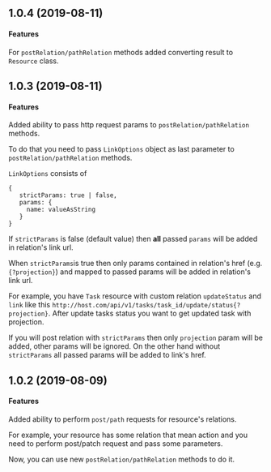 ## 1.0.4 (2019-08-11)

#### Features
For `postRelation/pathRelation` methods added converting result to `Resource` class.

## 1.0.3 (2019-08-11)

#### Features

Added ability to pass http request params to `postRelation/pathRelation` methods.

To do that you need to pass `LinkOptions` object as last parameter to `postRelation/pathRelation` methods.

`LinkOptions` consists of

````
{
   strictParams: true | false,
   params: {
     name: valueAsString
   }
}  
```` 

If `strictParams` is false (default value) then **all** passed `params` will be added in relation's link url.

When `strictParams`is true then only params contained in relation's href (e.g. `{?projection}`) and mapped to passed params will be added in relation's link url.
 
For example, you have `Task` resource with custom relation `updateStatus` and `link` like this `http://host.com/api/v1/tasks/task_id/update/status{?projection}`. 
After update tasks status you want to get updated task with projection. 

If you will post relation with `strictParams` then only `projection` param will be added, other params will be ignored. 
On the other hand without `strictParams` all passed params will be added to link's href.

## 1.0.2 (2019-08-09)

#### Features

Added ability to perform `post/path` requests for resource's relations.

For example, your resource has some relation that mean action and you need to perform post/patch request and pass some parameters.

Now, you can use new `postRelation/pathRelation` methods to do it.
